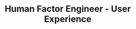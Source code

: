 ---
title: Human Factor Engineer - User Experience
organization: Aix-Marseille Université
location: Aix en Provence, FR
start: 2003-09-01
end: 2008-09-01
---